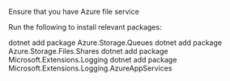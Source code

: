 Ensure that you have Azure file service


Run the following to install relevant packages: 

dotnet add package Azure.Storage.Queues
dotnet add package Azure.Storage.Files.Shares
dotnet add package Microsoft.Extensions.Logging
dotnet add package Microsoft.Extensions.Logging.AzureAppServices


